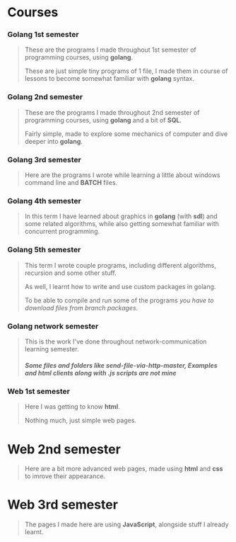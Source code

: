 # Courses
### Golang 1st semester
> These are the programs I made throughout 1st semester of programming courses, using **golang**.
> 
> These are just simple tiny programs of 1 file, I made them in course of lessons to become somewhat familiar with **golang** syntax.

### Golang 2nd semester
> These are the programs I made throughout 2nd semester of programming courses, using **golang** and a bit of **SQL**.
> 
> Fairly simple, made to explore some mechanics of computer and dive deeper into **golang**.

### Golang 3rd semester
> Here are the programs I wrote while learning a little about windows command line and **BATCH** files.

### Golang 4th semester
> In this term I have learned about graphics in **golang** (with **sdl**) and some related algorithms, while also getting somewhat familiar with concurrent programming.

### Golang 5th semester
> This term I wrote couple programs, including different algorithms, recursion and some other stuff.
> 
> As well, I learnt how to write and use custom packages in golang.
> 
> To be able to compile and run some of the programs *you have to download files from branch packages*.

### Golang network semester
> This is the work I've done throughout network-communication learning semester.
> 
> ##### Some files and folders like *send-file-via-http-master*, *Examples* and html clients along with .js scripts are not mine

### Web 1st semester
> Here I was getting to know **html**.
> 
> Nothing much, just simple web pages.

# Web 2nd semester
> Here are a bit more advanced web pages, made using **html** and **css** to imrove their appearance.

# Web 3rd semester
> The pages I made here are using **JavaScript**, alongside stuff I already learnt.
